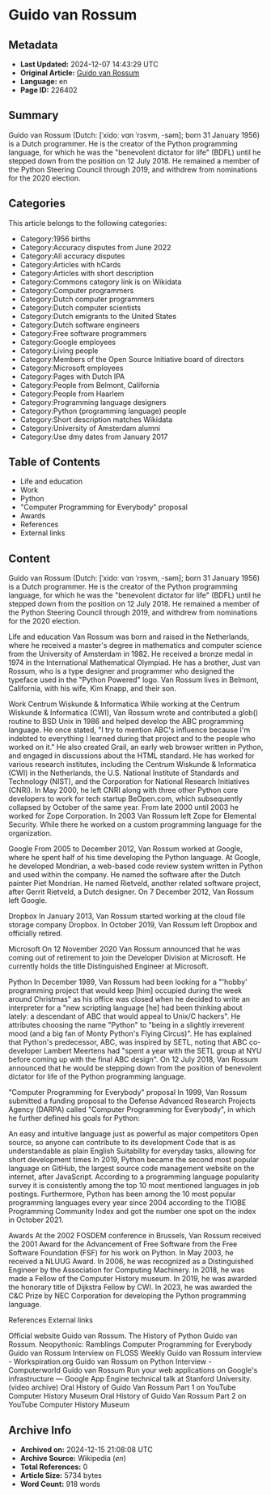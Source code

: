 # Guido van Rossum

## Metadata
- **Last Updated:** 2024-12-07 14:43:29 UTC
- **Original Article:** [Guido van Rossum](https://en.wikipedia.org/wiki/Guido_van_Rossum)
- **Language:** en
- **Page ID:** 226402

## Summary
Guido van Rossum (Dutch: [ˈxidoː vɑn ˈrɔsʏm, -səm]; born 31 January 1956) is a Dutch programmer. He is the creator of the Python programming language, for which he was the "benevolent dictator for life" (BDFL) until he stepped down from the position on 12 July 2018. He remained a member of the Python Steering Council through 2019, and withdrew from nominations for the 2020 election.

## Categories
This article belongs to the following categories:

- Category:1956 births
- Category:Accuracy disputes from June 2022
- Category:All accuracy disputes
- Category:Articles with hCards
- Category:Articles with short description
- Category:Commons category link is on Wikidata
- Category:Computer programmers
- Category:Dutch computer programmers
- Category:Dutch computer scientists
- Category:Dutch emigrants to the United States
- Category:Dutch software engineers
- Category:Free software programmers
- Category:Google employees
- Category:Living people
- Category:Members of the Open Source Initiative board of directors
- Category:Microsoft employees
- Category:Pages with Dutch IPA
- Category:People from Belmont, California
- Category:People from Haarlem
- Category:Programming language designers
- Category:Python (programming language) people
- Category:Short description matches Wikidata
- Category:University of Amsterdam alumni
- Category:Use dmy dates from January 2017

## Table of Contents

- Life and education
- Work
- Python
- "Computer Programming for Everybody" proposal
- Awards
- References
- External links

## Content

Guido van Rossum (Dutch: [ˈxidoː vɑn ˈrɔsʏm, -səm]; born 31 January 1956) is a Dutch programmer. He is the creator of the Python programming language, for which he was the "benevolent dictator for life" (BDFL) until he stepped down from the position on 12 July 2018. He remained a member of the Python Steering Council through 2019, and withdrew from nominations for the 2020 election.

Life and education
Van Rossum was born and raised in the Netherlands, where he received a master's degree in mathematics and computer science from the University of Amsterdam in 1982. He received a bronze medal in 1974 in the International Mathematical Olympiad. He has a brother, Just van Rossum, who is a type designer and programmer who designed the typeface used in the "Python Powered" logo.
Van Rossum lives in Belmont, California, with his wife, Kim Knapp, and their son.

Work
Centrum Wiskunde & Informatica
While working at the Centrum Wiskunde & Informatica (CWI), Van Rossum wrote and contributed a glob() routine to BSD Unix in 1986 and helped develop the ABC programming language. He once stated, "I try to mention ABC's influence because I'm indebted to everything I learned during that project and to the people who worked on it." He also created Grail, an early web browser written in Python, and engaged in discussions about the HTML standard.
He has worked for various research institutes, including the Centrum Wiskunde & Informatica (CWI) in the Netherlands, the U.S. National Institute of Standards and Technology (NIST), and the Corporation for National Research Initiatives (CNRI). In May 2000, he left CNRI along with three other Python core developers to work for tech startup BeOpen.com, which subsequently collapsed by October of the same year. From late 2000 until 2003 he worked for Zope Corporation. In 2003 Van Rossum left Zope for Elemental Security. While there he worked on a custom programming language for the organization.

Google
From 2005 to December 2012, Van Rossum worked at Google, where he spent half of his time developing the Python language. 
At Google, he developed Mondrian, a web-based code review system written in Python and used within the company. He named the software after the Dutch painter Piet Mondrian. He named Rietveld, another related software project, after Gerrit Rietveld, a Dutch designer. On 7 December 2012, Van Rossum left Google.

Dropbox
In January 2013, Van Rossum started working at the cloud file storage company Dropbox.
In October 2019, Van Rossum left Dropbox and officially retired.

Microsoft
On 12 November 2020 Van Rossum announced that he was coming out of retirement to join the Developer Division at Microsoft. He currently holds the title Distinguished Engineer at Microsoft.

Python
In December 1989, Van Rossum had been looking for a "'hobby' programming project that would keep [him] occupied during the week around Christmas" as his office was closed when he decided to write an interpreter for a "new scripting language [he] had been thinking about lately: a descendant of ABC that would appeal to Unix/C hackers". He attributes choosing the name "Python" to "being in a slightly irreverent mood (and a big fan of Monty Python's Flying Circus)".
He has explained that Python's predecessor, ABC, was inspired by SETL, noting that ABC co-developer Lambert Meertens had "spent a year with the SETL group at NYU before coming up with the final ABC design".
On 12 July 2018, Van Rossum announced that he would be stepping down from the position of benevolent dictator for life of the Python programming language.

"Computer Programming for Everybody" proposal
In 1999, Van Rossum submitted a funding proposal to the Defense Advanced Research Projects Agency (DARPA) called "Computer Programming for Everybody", in which he further defined his goals for Python:

An easy and intuitive language just as powerful as major competitors
Open source, so anyone can contribute to its development
Code that is as understandable as plain English
Suitability for everyday tasks, allowing for short development times
In 2019, Python became the second most popular language on GitHub, the largest source code management website on the internet, after JavaScript. According to a programming language popularity survey it is consistently among the top 10 most mentioned languages in job postings. Furthermore, Python has been among the 10 most popular programming languages every year since 2004 according to the TIOBE Programming Community Index and got the number one spot on the index in October 2021.

Awards
At the 2002 FOSDEM conference in Brussels, Van Rossum received the 2001 Award for the Advancement of Free Software from the Free Software Foundation (FSF) for his work on Python.
In May 2003, he received a NLUUG Award.
In 2006, he was recognized as a Distinguished Engineer by the Association for Computing Machinery.
In 2018, he was made a Fellow of the Computer History museum.
In 2019, he was awarded the honorary title of Dijkstra Fellow by CWI.
In 2023, he was awarded the C&C Prize by NEC Corporation for developing the Python programming language.

References
External links

Official website 
Guido van Rossum. The History of Python
Guido van Rossum. Neopythonic: Ramblings
Computer Programming for Everybody
Guido van Rossum Interview on FLOSS Weekly
Guido van Rossum interview - Workspiration.org
Guido van Rossum on Python Interview - Computerworld
Guido van Rossum Run your web applications on Google's infrastructure — Google App Engine technical talk at Stanford University. (video archive)
Oral History of Guido Van Rossum Part 1 on YouTube Computer History Museum
Oral History of Guido Van Rossum Part 2 on YouTube Computer History Museum

## Archive Info
- **Archived on:** 2024-12-15 21:08:08 UTC
- **Archive Source:** Wikipedia (_en_)
- **Total References:** 0
- **Article Size:** 5734 bytes
- **Word Count:** 918 words
